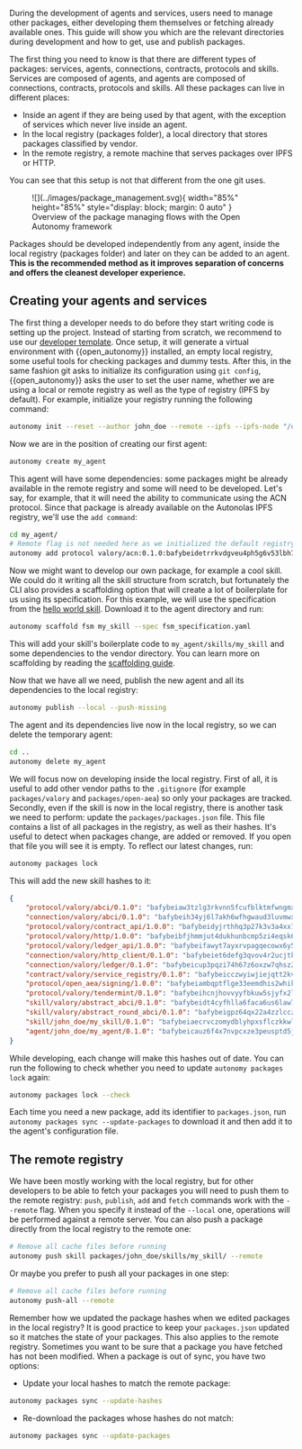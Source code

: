 During the development of agents and services, users need to manage other packages, either developing them themselves or fetching already available ones. This guide will show you which are the relevant directories during development and how to get, use and publish packages.

The first thing you need to know is that there are different types of packages: services, agents, connections, contracts, protocols and skills. Services are composed of agents, and agents are composed of connections, contracts, protocols and skills. All these packages can live in different places:

- Inside an agent if they are being used by that agent, with the exception of services which never live inside an agent.
- In the local registry (packages folder), a local directory that stores packages classified by vendor.
- In the remote registry, a remote machine that serves packages over IPFS or HTTP.

You can see that this setup is not that different from the one git uses.

<figure markdown>
![](../images/package_management.svg){ width="85%" height="85%" style="display: block; margin: 0 auto" }
<figcaption>Overview of the package managing flows with the Open Autonomy framework</figcaption>
</figure>

Packages should be developed independently from any agent, inside the local registry (packages folder) and later on they can be added to an agent. **This is the recommended method as it improves separation of concerns and offers the cleanest developer experience.**

## Creating your agents and services

The first thing a developer needs to do before they start writing code is setting up the project. Instead of starting from scratch, we recommend to use our [developer template](https://github.com/valory-xyz/dev-template). Once setup, it will generate a virtual environment with {{open_autonomy}} installed, an empty local registry, some useful tools for checking packages and dummy tests. After this, in the same fashion git asks to initialize its configuration using `git config`, {{open_autonomy}} asks the user to set the user name, whether we are using a local or remote registry as well as the type of registry (IPFS by default). For example, initialize your registry running the following command:

```bash
autonomy init --reset --author john_doe --remote --ipfs --ipfs-node "/dns/registry.autonolas.tech/tcp/443/https"
```

Now we are in the position of creating our first agent:

```bash
autonomy create my_agent
```

This agent will have some dependencies: some packages might be already available in the remote registry and some will need to be developed. Let's say, for example, that it will need the ability to communicate using the ACN protocol. Since that package is already available on the Autonolas IPFS registry, we'll use the `add command`:

```bash
cd my_agent/
# Remote flag is not needed here as we initialized the default registry to remote
autonomy add protocol valory/acn:0.1.0:bafybeidetrrkvdgveu4ph5g6v53lbh7ardfspbkpstmjxctx647bzyosyy
```

Now we might want to develop our own package, for example a cool skill. We could do it writing all the skill structure from scratch, but fortunately the CLI also provides a scaffolding option that will create a lot of boilerplate for us using its specification. For this example, we will use the specification from the [hello world skill](https://raw.githubusercontent.com/valory-xyz/open-autonomy/main/packages/valory/skills/hello_world_abci/fsm_specification.yaml). Download it to the agent directory and run:

```bash
autonomy scaffold fsm my_skill --spec fsm_specification.yaml
```

This will add your skill's boilerplate code to `my_agent/skills/my_skill` and some dependencies to the vendor directory. You can learn more on scaffolding by reading the [scaffolding guide](../guides/scaffolding.md).

Now that we have all we need, publish the new agent and all its dependencies to the local registry:

```bash
autonomy publish --local --push-missing
```

The agent and its dependencies live now in the local registry, so we can delete the temporary agent:

```bash
cd ..
autonomy delete my_agent
```

We will focus now on developing inside the local registry. First of all, it is useful to add other vendor paths to the `.gitignore` (for example `packages/valory` and `packages/open-aea`) so only your packages are tracked. Secondly, even if the skill is now in the local registry, there is another task we need to perform: update the `packages/packages.json` file. This file contains a list of all packages in the registry, as well as their hashes. It's useful to detect when packages change, are added or removed. If you open that file you will see it is empty. To reflect our latest changes, run:

```bash
autonomy packages lock
```

This will add the new skill hashes to it:

```json
{
    "protocol/valory/abci/0.1.0": "bafybeiaw3tzlg3rkvnn5fcufblktmfwngmxugn4yo7pyjp76zz6aqtqcay",
    "connection/valory/abci/0.1.0": "bafybeih34yj6l7akh6wfhgwaud3luvmwxkiakcqzv3zjiz5q7jfqtdnela",
    "protocol/valory/contract_api/1.0.0": "bafybeidyjrthhq3p27k3v3a4xx7b7lu4fe4h765gmkyyyj7xur4b25bxim",
    "protocol/valory/http/1.0.0": "bafybeibfjhmmjut4dukhunbcmp5zi4eqsk6rgreztmg4svqfzyq4ei3o7i",
    "protocol/valory/ledger_api/1.0.0": "bafybeifawyt7ayxrvpagqecowx6y5hvc3dxzjbhhkutxsuk7u54cxo2g54",
    "connection/valory/http_client/0.1.0": "bafybeiet6defg3qvov4r2ucjtkywkz53xcg6mgarjfdqmnxfgdixgcx45y",
    "connection/valory/ledger/0.1.0": "bafybeicup3pqzi74h67z6oxzw7qhsz2dpezeqhalg7bex37fqcx5koivqu",
    "contract/valory/service_registry/0.1.0": "bafybeicczwyiwjiejqtt2kvkx3eit6faidt3zv5tkfdjyczg3e5xyhtvsy",
    "protocol/open_aea/signing/1.0.0": "bafybeiambqptflge33eemdhis2whik67hjplfnqwieoa6wblzlaf7vuo44",
    "protocol/valory/tendermint/0.1.0": "bafybeihcnjhovvyyfbkuw5sjyfx2lfd4soeocfqzxz54g67333m6nk5gxq",
    "skill/valory/abstract_abci/0.1.0": "bafybeidt4cyfhlla6faca6us6law7dijrlrzihcj6uwrmeaa3ho6fdck2u",
    "skill/valory/abstract_round_abci/0.1.0": "bafybeigpz64qx22a4zzlcczmc5frhlecytrh5q3x77lwe3a5kee2qrcchm",
    "skill/john_doe/my_skill/0.1.0": "bafybeiaecrvczomydblyhpxsflczkkwlwgu4wszydcwbhco3jjxdlcurve",
    "agent/john_doe/my_agent/0.1.0": "bafybeicauz6f4x7nvpcxze3peusptd5jeinuum3mhtije23jyvbizdw42y"
}
```

While developing, each change will make this hashes out of date. You can run the following to check whether you need to update `autonomy packages lock` again:

```bash
autonomy packages lock --check
```

Each time you need a new package, add its identifier to `packages.json`, run `autonomy packages sync --update-packages` to download it and then add it to the agent's configuration file.

## The remote registry

We have been mostly working with the local registry, but for other developers to be able to fetch your packages you will need to push them to the remote registry: `push`, `publish`, `add` and `fetch` commands work with the `--remote` flag. When you specify it instead of the `--local` one, operations will be performed against a remote server. You can also push a package directly from the local registry to the remote one:

```bash
# Remove all cache files before running
autonomy push skill packages/john_doe/skills/my_skill/ --remote
```

Or maybe you prefer to push all your packages in one step:

```bash
# Remove all cache files before running
autonomy push-all --remote
```

Remember how we updated the package hashes when we edited packages in the local registry? It is good practice to keep your `packages.json` updated so it matches the state of your packages. This also applies to the remote registry. Sometimes you want to be sure that a package you have fetched has not been modified. When a package is out of sync, you have two options:

- Update your local hashes to match the remote package:
```bash
autonomy packages sync --update-hashes
```

- Re-download the packages whose hashes do not match:
```bash
autonomy packages sync --update-packages
```